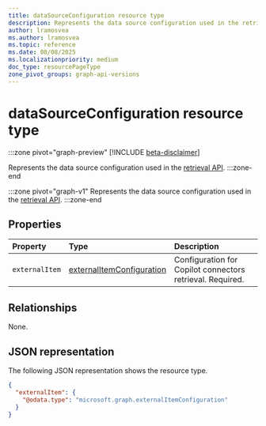 ```yaml
---
title: dataSourceConfiguration resource type
description: Represents the data source configuration used in the retrieval API.
author: lramosvea
ms.author: lramosvea
ms.topic: reference
ms.date: 08/08/2025
ms.localizationpriority: medium
doc_type: resourcePageType
zone_pivot_groups: graph-api-versions
---
```


# dataSourceConfiguration resource type

:::zone pivot="graph-preview"
[!INCLUDE [beta-disclaimer](../../../includes/beta-disclaimer.md)]

Represents the data source configuration used in the [retrieval API](../copilotroot-retrieval.md).
:::zone-end

:::zone pivot="graph-v1"
Represents the data source configuration used in the [retrieval API](../copilotroot-retrieval.md).
:::zone-end

## Properties

| Property       | Type                                                      | Description                                               |
|:---------------|:----------------------------------------------------------|:----------------------------------------------------------|
| `externalItem` | [externalItemConfiguration](externalItemConfiguration.md) | Configuration for Copilot connectors retrieval. Required. |

## Relationships

None.

## JSON representation

The following JSON representation shows the resource type.

```json
{
  "externalItem": {
    "@odata.type": "microsoft.graph.externalItemConfiguration"
  }
}
```
